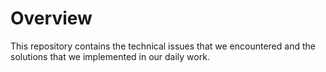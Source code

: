 # Overview
This repository contains the technical issues that we encountered and the solutions that we implemented in our daily work.
